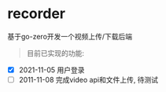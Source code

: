 # recorder
基于go-zero开发一个视频上传/下载后端

>目前已实现的功能:
- [X] 2021-11-05 用户登录 
- [ ] 2011-11-08 完成video api和文件上传, 待测试

